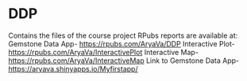 # DDP
Contains the files of the course project
RPubs reports are available at: 
  Gemstone Data App-  https://rpubs.com/AryaVa/DDP
  Interactive Plot- https://rpubs.com/AryaVa/InteractivePlot
  Interactive Map- https://rpubs.com/AryaVa/InteractiveMap
Link to Gemstone Data App-  https://aryava.shinyapps.io/Myfirstapp/ 
